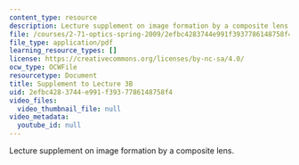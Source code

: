 ```yaml
---
content_type: resource
description: Lecture supplement on image formation by a composite lens.
file: /courses/2-71-optics-spring-2009/2efbc4283744e991f3937786148758f4_MIT2_71S09_supp05.pdf
file_type: application/pdf
learning_resource_types: []
license: https://creativecommons.org/licenses/by-nc-sa/4.0/
ocw_type: OCWFile
resourcetype: Document
title: Supplement to Lecture 3B
uid: 2efbc428-3744-e991-f393-7786148758f4
video_files:
  video_thumbnail_file: null
video_metadata:
  youtube_id: null
---
```

Lecture supplement on image formation by a composite lens.
